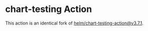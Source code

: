 # chart-testing Action

This action is an identical fork of [helm/chart-testing-action@v3.7.1](https://github.com/helm/chart-testing-action).
